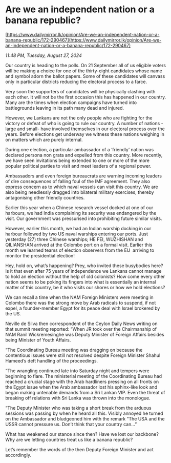 # Are we an independent nation or a banana republic?

[https://www.dailymirror.lk/opinion/Are-we-an-independent-nation-or-a-banana-republic/172-290467](https://www.dailymirror.lk/opinion/Are-we-an-independent-nation-or-a-banana-republic/172-290467)

*11:48 PM, Tuesday, August 27, 2024*

Our country is heading to the polls. On 21 September all of us eligible voters will be making a choice for one of the thirty-eight candidates whose name and symbol adorn the ballot papers. Some of these candidates will canvass only in particular districts reducing the electoral process to a farce.

Very soon the supporters of candidates will be physically clashing with each other. It will not be the first occasion this has happened in our country. Many are the times when election campaigns have turned into battlegrounds leaving in its path many dead and injured.

However, we Lankans are not the only people who are fighting for the victory or defeat of who is going to rule our country. A number of nations -large and small- have involved themselves in our electoral process over the years. Before elections get underway we witness these nations weighing in on matters which are purely internal.

During one election, a particular ambassador of a ‘friendly’ nation was declared persona non grata and expelled from this country. More recently, we have seen invitations being extended to one or more of the more popular political parties to visit and meet leaders of a regional power.

Ambassadors and even foreign bureaucrats are warning incoming leaders of dire consequences of falling foul of the IMF agreement. They also express concern as to which naval vessels can visit this country. We are also being needlessly dragged into bilateral military exercises, thereby antagonising other friendly countries.

Earlier this year when a Chinese research vessel docked at one of our harbours, we had India complaining its security was endangered by the visit. Our government was pressurised into prohibiting future similar visits.

However, earlier this month, we had an Indian warship docking in our harbour followed by two US naval warships entering our ports. Just yesterday (27) three Chinese warships; HE FEI, WUZHISHAN and QILIANSHAN arrived at the Colombo port on a formal visit. Earlier this month we learned teams of election observers from the EU  arriving to monitor the presidential election!

Hey, hold on, what’s happening? Prey, who invited these busybodies here? Is it that even after 75 years of independence we Lankans cannot manage to hold an election without the help of old colonists? How come every other nation seems to be poking its fingers into what is essentially an internal matter of this country, be it who visits our shores or how we hold elections?

We can recall a time when the NAM Foreign Ministers were meeting in Colombo there was the strong move by Arab radicals to suspend, if not expel, a founder-member Egypt for its peace deal with Israel brokered by the US.

Neville de Silva then correspondent of the Ceylon Daily News writing on that summit meeting reported: “When JR took over the Chairmanship of NAM Ranil Wickremesinghe was Deputy Minister of Foreign Affairs besides being Minister of Youth Affairs.

“The Coordinating Bureau meeting was dragging on because the contentious issues were still not resolved despite Foreign Minister Shahul Hameed’s deft handling of the proceedings.

“The wrangling continued late into Saturday night and tempers were beginning to flare. The ministerial meeting of the Coordinating Bureau had reached a crucial stage with the Arab hardliners pressing on all fronts on the Egypt issue when the Arab ambassador lost his sphinx-like look and began making untenable demands from a Sri Lankan VIP. Even the threat of breaking off relations with Sri Lanka was thrown into the monologue.

“The Deputy Minister who was taking a short break from the arduous sessions was passing by when he heard all this. Visibly annoyed he turned on the Ambassador and bludgeoned him with the remark “The USA and the USSR cannot pressure us. Don’t think that your country can...”

What has weakened our stance since then? Have we lost our backbone? Why are we letting countries treat us like a banana republic?

Let’s remember the words of the then Deputy Foreign Minister and act accordingly.


